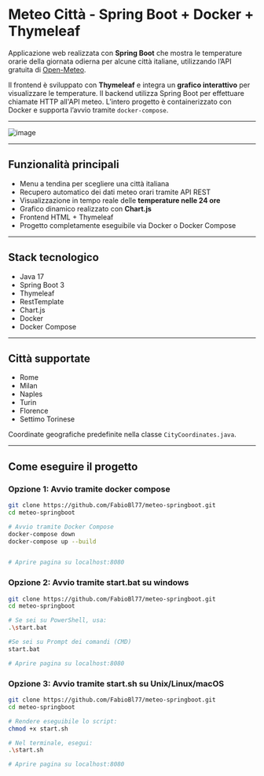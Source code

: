 

# Meteo Città - Spring Boot + Docker + Thymeleaf

Applicazione web realizzata con **Spring Boot** che mostra le temperature orarie della giornata odierna per alcune città italiane, utilizzando l’API gratuita di [Open-Meteo](https://open-meteo.com/).

Il frontend è sviluppato con **Thymeleaf** e integra un **grafico interattivo** per visualizzare le temperature. Il backend utilizza Spring Boot per effettuare chiamate HTTP all'API meteo. L’intero progetto è containerizzato con Docker e supporta l’avvio tramite `docker-compose`.

---

![image](https://github.com/user-attachments/assets/08d0006e-8960-43e4-bae7-dd090d488291)

---

## Funzionalità principali

- Menu a tendina per scegliere una città italiana
- Recupero automatico dei dati meteo orari tramite API REST
- Visualizzazione in tempo reale delle **temperature nelle 24 ore**
- Grafico dinamico realizzato con **Chart.js**
- Frontend HTML + Thymeleaf
- Progetto completamente eseguibile via Docker o Docker Compose

---

## Stack tecnologico

- Java 17
- Spring Boot 3
- Thymeleaf
- RestTemplate
- Chart.js
- Docker
- Docker Compose

---

## Città supportate

- Rome  
- Milan  
- Naples  
- Turin  
- Florence  
- Settimo Torinese

Coordinate geografiche predefinite nella classe `CityCoordinates.java`.

---

## Come eseguire il progetto

### Opzione 1: Avvio tramite docker compose

```bash
git clone https://github.com/FabioBl77/meteo-springboot.git
cd meteo-springboot

# Avvio tramite Docker Compose
docker-compose down
docker-compose up --build


# Aprire pagina su localhost:8080
```

### Opzione 2: Avvio tramite start.bat su windows

```bash
git clone https://github.com/FabioBl77/meteo-springboot.git
cd meteo-springboot

# Se sei su PowerShell, usa:
.\start.bat

#Se sei su Prompt dei comandi (CMD)
start.bat

# Aprire pagina su localhost:8080
```

### Opzione 3: Avvio tramite start.sh su Unix/Linux/macOS

```bash
git clone https://github.com/FabioBl77/meteo-springboot.git
cd meteo-springboot

# Rendere eseguibile lo script:
chmod +x start.sh

# Nel terminale, esegui:
.\start.sh

# Aprire pagina su localhost:8080
```
